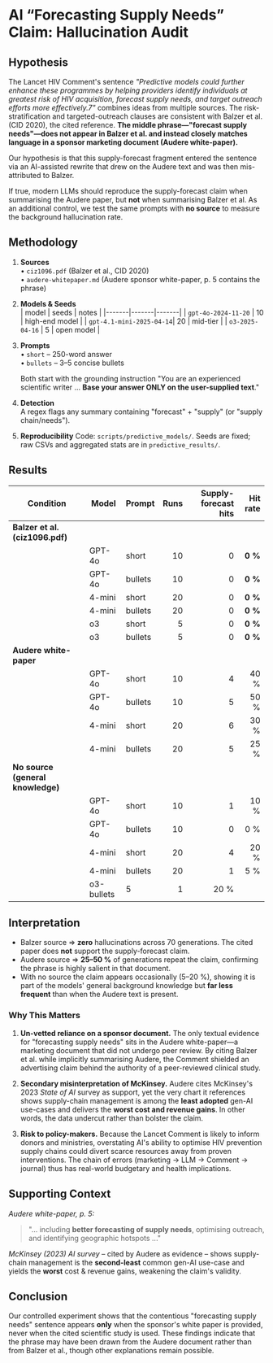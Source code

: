 # AI “Forecasting Supply Needs” Claim: Hallucination Audit

## Hypothesis

The Lancet HIV Comment's sentence _"Predictive models could further enhance these programmes by helping providers identify individuals at greatest risk of HIV acquisition, forecast supply needs, and target outreach efforts more effectively.7"_ combines ideas from multiple sources. The risk-stratification and targeted-outreach clauses are consistent with Balzer et al. (CID 2020), the cited reference. **The middle phrase—"forecast supply needs"—does not appear in Balzer et al. and instead closely matches language in a sponsor marketing document (Audere white-paper).**

Our hypothesis is that this supply-forecast fragment entered the sentence via an AI-assisted rewrite that drew on the Audere text and was then mis-attributed to Balzer.

If true, modern LLMs should reproduce the supply-forecast claim when summarising the Audere paper, but **not** when summarising Balzer et al.  As an additional control, we test the same prompts with **no source** to measure the background hallucination rate.

## Methodology

1. **Sources**  
   • `ciz1096.pdf` (Balzer et al., CID 2020)  
   • `audere-whitepaper.md` (Audere sponsor white-paper, p. 5 contains the phrase)  

2. **Models & Seeds**  
   | model | seeds | notes |
   |-------|-------|-------|
   | `gpt-4o-2024-11-20`      | 10 | high-end model |
   | `gpt-4.1-mini-2025-04-14`| 20 | mid-tier |
   | `o3-2025-04-16`          | 5  | open model |

3. **Prompts**  
   • `short` – 250-word answer  
   • `bullets` – 3–5 concise bullets  

   Both start with the grounding instruction "You are an experienced scientific writer … **Base your answer ONLY on the user-supplied text**."

4. **Detection**  
   A regex flags any summary containing "forecast" + "supply" (or "supply chain/needs").

5. **Reproducibility**  Code: `scripts/predictive_models/`.  Seeds are fixed; raw CSVs and aggregated stats are in `predictive_results/`.

## Results

| Condition | Model | Prompt | Runs | Supply-forecast hits | Hit rate |
|-----------|-------|--------|-----:|---------------------:|---------:|
| **Balzer et al. (ciz1096.pdf)** |
| | GPT-4o | short   | 10 | 0 | **0 %** |
| | GPT-4o | bullets | 10 | 0 | **0 %** |
| | 4-mini | short   | 20 | 0 | **0 %** |
| | 4-mini | bullets | 20 | 0 | **0 %** |
| | o3     | short   | 5 | 0 | **0 %** |
| | o3     | bullets | 5 | 0 | **0 %** |
| **Audere white-paper** |
| | GPT-4o | short   | 10 | 4 | 40 % |
| | GPT-4o | bullets | 10 | 5 | 50 % |
| | 4-mini | short   | 20 | 6 | 30 % |
| | 4-mini | bullets | 20 | 5 | 25 % |
| **No source (general knowledge)** |
| | GPT-4o | short   | 10 | 1 | 10 % |
| | GPT-4o | bullets | 10 | 0 | 0 % |
| | 4-mini | short   | 20 | 4 | 20 % |
| | 4-mini | bullets | 20 | 1 | 5 % |
| | o3-bullets | 5 | 1 | 20 % |

## Interpretation

* Balzer source ⇒ **zero** hallucinations across 70 generations.  The cited paper does **not** support the supply-forecast claim.
* Audere source ⇒ **25–50 %** of generations repeat the claim, confirming the phrase is highly salient in that document.
* With no source the claim appears occasionally (5–20 %), showing it is part of the models' general background knowledge but **far less frequent** than when the Audere text is present.

### Why This Matters

1. **Un-vetted reliance on a sponsor document.**  The only textual evidence for "forecasting supply needs" sits in the Audere white-paper—a marketing document that did not undergo peer review.  By citing Balzer et al. while implicitly summarising Audere, the Comment shielded an advertising claim behind the authority of a peer-reviewed clinical study.

2. **Secondary misinterpretation of McKinsey.**  Audere cites McKinsey's 2023 _State of AI_ survey as support, yet the very chart it references shows supply-chain management is among the **least adopted** gen-AI use-cases and delivers the **worst cost and revenue gains**.  In other words, the data undercut rather than bolster the claim.

3. **Risk to policy-makers.**  Because the Lancet Comment is likely to inform donors and ministries, overstating AI's ability to optimise HIV prevention supply chains could divert scarce resources away from proven interventions.  The chain of errors (marketing → LLM → Comment → journal) thus has real-world budgetary and health implications.

## Supporting Context

*Audere white-paper, p. 5:*  
> "... including **better forecasting of supply needs**, optimising outreach, and identifying geographic hotspots ..."

*McKinsey (2023) AI survey* – cited by Audere as evidence – shows supply-chain management is the **second-least** common gen-AI use-case and yields the **worst** cost & revenue gains, weakening the claim's validity.

## Conclusion

Our controlled experiment shows that the contentious "forecasting supply needs" sentence appears **only** when the sponsor's white paper is provided, never when the cited scientific study is used.  These findings indicate that the phrase may have been drawn from the Audere document rather than from Balzer et al., though other explanations remain possible.
